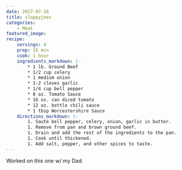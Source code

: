 ```yaml
---
date: 2017-07-26
title: sloppyjoes
categories:
    - Meat
featured_image: 
recipe:
    servings: 4
    prep: 15 min
    cook: 1 hour
    ingredients_markdown: |-
        * 1 lb. Ground Beef
        * 1/2 cup celery
        * 1 medium onion
        * 1-2 cloves garlic
        * 1/4 cup bell pepper
        * 8 oz. Tomato Sauce
        * 16 oz. can diced tomato
        * 12 oz. bottle chili sauce
        * 1 tbsp Worcestershire Sauce
    directions_markdown: |-
        1. Sauté bell pepper, celery, onion, garlic in butter.
        1. Remove from pan and brown ground beef.
        1. Drain and add the rest of the ingredients to the pan.
        1. Cook until thickened.
        1. Add salt, pepper, and other spices to taste.
---
```

Worked on this one w/ my Dad.